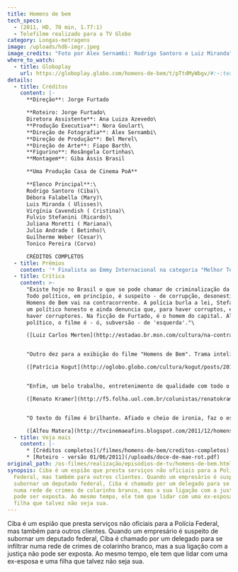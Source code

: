 ```yaml
---
title: Homens de bem
tech_specs:
  - (2011, HD, 70 min, 1.77:1)
  - Telefilme realizado para a TV Globo
category: Longas-metragens
image: /uploads/hdb-imgr.jpeg
image_credits: "Foto por Alex Sernambi: Rodrigo Santoro e Luiz Miranda"
where_to_watch:
  - title: Globoplay
    url: https://globoplay.globo.com/homens-de-bem/t/pTtdMyWbgv/#:~:text=Assistir%20Homens%20de%20Bem%20online%20no%20Globoplay
details:
  - title: Créditos
    content: |-
      **Direção**: Jorge Furtado

      **Roteiro: Jorge Furtado\
      Diretora Assistente**: Ana Luiza Azevedo\
      **Produção Executiva**: Nora Goulart\
      **Direção de Fotografia**: Alex Sernambi\
      **Direção de Produção**: Bel Merel\
      **Direção de Arte**: Fiapo Barth\
      **Figurino**: Rosângela Cortinhas\
      **Montagem**: Giba Assis Brasil

      **Uma Produção Casa de Cinema PoA**

      **Elenco Principal**:\
      Rodrigo Santoro (Ciba)\
      Débora Falabella (Mary)\
      Luis Miranda ( Ulisses)\
      Virgínia Cavendish ( Cristina)\
      Fulvio Stefanini (Ricardo)\
      Juliana Moretti ( Mariana)\
      Julio Andrade ( Betinho)\
      Guilherme Weber (Cesar)\
      Tonico Pereira (Corvo)

      CRÉDITOS COMPLETOS
  - title: Prêmios
    content: '* Finalista ao Emmy Internacional na categoria "Melhor Telefilme"'
  - title: Crítica
    content: >-
      "Existe hoje no Brasil o que se pode chamar de criminalização da política.
      Todo político, em princípio, é suspeito - de corrupção, desonestidade.
      Homens de Bem vai na contracorrente. A polícia burla a lei, Stefanini faz
      um político honesto e ainda denuncia que, para haver corruptos, é preciso
      haver corruptores. Na ficção de Furtado, é o homem do capital. Além de
      político, o filme é - ó, subversão - de 'esquerda'."\

      ([Luiz Carlos Merten](http://estadao.br.msn.com/cultura/na-contram%C3%A3o-da-pol%C3%ADtica), Estadão, 31/12/2011)


      "Outro dez para a exibição do filme "Homens de Bem". Trama inteligente, direção ágil. O elenco foi ótimo, com destaque para a química entre Rodrigo Santoro e Débora Falabella, além do Fúlvio Stefanini, como o político honesto."\

      ([Patrícia Kogut](http://oglobo.globo.com/cultura/kogut/posts/2011/12/30/424008.asp), O Globo, 30/12/2011)


      "Enfim, um belo trabalho, entretenimento de qualidade com todo o requinte de detalhes e o acabamento de um longa. O que não é de admirar-se ao verificarmos que a Casa de Cinema de Porto Alegre, que acumula excelentes trabalhos em seu currículo, esteve junto na produção da obra."\

      ([Renato Kramer](http://f5.folha.uol.com.br/colunistas/renatokramer/1027969-com-pinta-de-gala-internacional-santoro-volta-a-brilhar-na-tv.shtml), Folha Online, 30/12/2011)


      "O texto do filme é brilhante. Afiado e cheio de ironia, faz o espectador prestar atenção em cada fala. (...) Merece destaque a atuação de Débora Falabella (sempre muito bem nos filmes em que atuou) e de Fúlvio Stefanini no papel de um político honesto. Sim, isso existe e tenho convicção de que não só na ficção."\

      ([Alfeu Matera](http://tvcinemaeafins.blogspot.com/2011/12/homens-de-bem-um-otimo-filme-feito-para.html), Blog TV, Cinema e afins, 30/12/2011)
  - title: Veja mais
    content: |-
      * [C﻿réditos completos](/filmes/homens-de-bem/creditos-completos)
      * [R﻿oteiro - versão 01/06/2011](/uploads/doce-de-mae-rot.pdf)
original_path: /os-filmes/realização/episódios-de-tv/homens-de-bem.html
synopsis: Ciba é um espião que presta serviços não oficiais para a Polícia
  Federal, mas também para outros clientes. Quando um empresário é suspeito de
  subornar um deputado federal, Ciba é chamado por um delegado para se infiltrar
  numa rede de crimes de colarinho branco, mas a sua ligação com a justiça não
  pode ser exposta. Ao mesmo tempo, ele tem que lidar com uma ex-esposa e uma
  filha que talvez não seja sua.
---
```

Ciba é um espião que presta serviços não oficiais para a Polícia Federal, mas também para outros clientes. Quando um empresário é suspeito de subornar um deputado federal, Ciba é chamado por um delegado para se infiltrar numa rede de crimes de colarinho branco, mas a sua ligação com a justiça não pode ser exposta. Ao mesmo tempo, ele tem que lidar com uma ex-esposa e uma filha que talvez não seja sua.